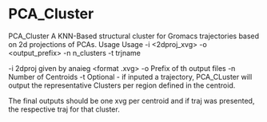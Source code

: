 # PCA_Cluster
PCA_Cluster
A KNN-Based structural cluster for Gromacs trajectories based on 2d projections of PCAs.
Usage 
Usage -i <2dproj_xvg> -o <output_prefix> -n n_clusters -t trjname

-i 2dproj given by anaieg <format .xvg>
-o Prefix of th output files
-n Number of Centroids
-t Optional - if inputed a trajectory, PCA_CLuster will output the representative Clusters per region defined in the centroid.

The final outputs should be one xvg per centroid and if traj was presented, the respective traj for that cluster.
